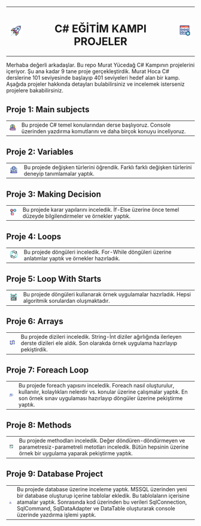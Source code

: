 <table align="center">
  <tr>
    <td><img src="https://raw.githubusercontent.com/receppazarli/CSharpEducationCamp/master/assets/02.gif" alt="Icon by Freepik" width="40"></td>
    <td><h1 align="center">C# EĞİTİM KAMPI PROJELER </h1></td>
    <td><img src="https://raw.githubusercontent.com/receppazarli/CSharpEducationCamp/master/assets/01.gif" alt="Icon by Freepik" width="40"></td>
  </tr>
</table>

Merhaba değerli arkadaşlar. Bu repo Murat Yücedağ C# Kampının projelerini içeriyor. Şu ana kadar 9 tane proje gerçekleştirdik. Murat Hoca C# derslerine 101 seviyesinde başlayıp 401 seviyeleri hedef alan bir kamp. Aşağıda projeler hakkında detayları bulabilirsiniz ve incelemek isterseniz projelere bakabilirsiniz. 



<h2> Proje 1: Main subjects </h2>
<table>
  <tr>
    <td><img src="https://raw.githubusercontent.com/receppazarli/CSharpEducationCamp/master/assets/geography_12743755.gif" alt="Icon by Freepik" width="40"></td>
    <td>Bu projede C# temel konularından derse başlıyoruz. Console üzerinden yazdırma komutlarını ve daha birçok konuyu inceliyoruz.</td>
  </tr>
</table>

<h2> Proje 2: Variables  </h2>
<table>
  <tr>
    <td><img src="https://raw.githubusercontent.com/receppazarli/CSharpEducationCamp/master/assets/2.gif" alt="Icon by Freepik" width="40"></td>
    <td>Bu projede değişken türlerini öğrendik. Farklı farklı değişken türlerini deneyip tanımlamalar yaptık.</td>
  </tr>
</table>


<h2> Proje 3: Making Decision </h2>
<table>
  <tr>
    <td><img src="https://raw.githubusercontent.com/receppazarli/CSharpEducationCamp/master/assets/3.gif" alt="Icon by Freepik" width="40"></td>
    <td>Bu projede karar yapılarını inceledik. İf-Else üzerine önce temel düzeyde bilgilendirmeler ve örnekler yaptık.</td>
  </tr>
</table>


<h2> Proje 4: Loops </h2>
<table>
  <tr>
    <td><img src="https://raw.githubusercontent.com/receppazarli/CSharpEducationCamp/master/assets/4.gif" alt="Icon by Freepik" width="40"></td>
    <td>Bu projede döngüleri inceledik. For-While döngüleri üzerine anlatımlar yaptık ve örnekler hazırladık.</td>
  </tr>
</table>


<h2> Proje 5: Loop With Starts  </h2>
<table>
  <tr>
    <td><img src="https://raw.githubusercontent.com/receppazarli/CSharpEducationCamp/master/assets/5.gif" alt="Icon by Freepik" width="40"></td>
    <td>Bu projede döngüleri kullanarak örnek uygulamalar hazırladık. Hepsi algoritmik sorulardan oluşmaktadır.</td>
  </tr>
</table>


<h2> Proje 6: Arrays  </h2>
<table>
  <tr>
    <td><img src="https://raw.githubusercontent.com/receppazarli/CSharpEducationCamp/master/assets/6.gif" alt="Icon by Freepik" width="40"></td>
    <td>Bu projede dizileri inceledik. String-İnt diziler ağırlığında ilerleyen derste dizileri ele aldık. Son olarakda örnek uygulama hazırlayıp pekiştirdik.</td>
  </tr>
</table>


<h2> Proje 7: Foreach Loop </h2>
<table>
  <tr>
    <td><img src="https://raw.githubusercontent.com/receppazarli/CSharpEducationCamp/master/assets/7.gif" alt="Icon by Freepik" width="40"></td>
    <td>Bu projede foreach yapısını inceledik. Foreach nasıl oluşturulur, kullanılır, kolaylıkları nelerdir vs. konular üzerine çalışmalar yaptık. En son örnek sınav uygulaması hazırlayıp döngüler üzerine pekiştirme 
    yaptık.</td>
  </tr>
</table>



<h2> Proje 8: Methods </h2>
<table>
  <tr>
    <td><img src="https://raw.githubusercontent.com/receppazarli/CSharpEducationCamp/master/assets/8.gif" alt="Icon by Freepik" width="40"></td>
    <td>Bu projede methodları inceledik. Değer döndüren-döndürmeyen ve parametresiz-parametreli metotları inceledik. Bütün hepsinin üzerine örnek bir uygulama yaparak pekiştirme yaptık.</td>
  </tr>
</table>


<h2> Proje 9: Database Project  </h2>
<table>
  <tr>
    <td><img src="https://raw.githubusercontent.com/receppazarli/CSharpEducationCamp/master/assets/9.gif" alt="Icon by Freepik" width="40"></td>
    <td>Bu projede database üzerine inceleme yaptık. MSSQL üzerinden yeni bir database oluşturup içerine tablolar ekledik. Bu tablolaların içerisine atamalar yaptık. Sonrasında kod üzerinden bu verileri SqlConnection,     
    SqlCommand, SqlDataAdapter ve DataTable oluşturarak console üzerinde yazdırma işlemi yaptık.</td>
  </tr>
</table>
